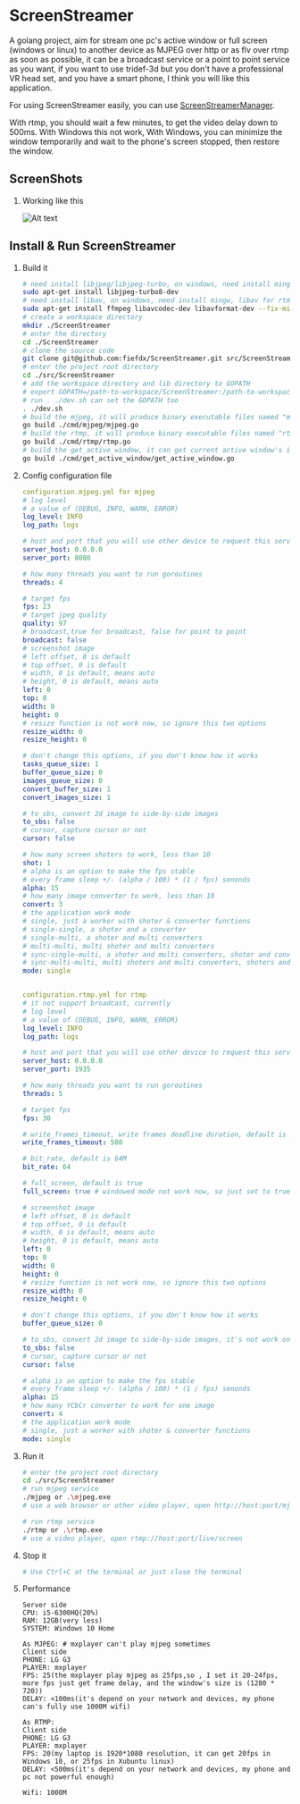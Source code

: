 ScreenStreamer
==============
A golang project, aim for stream one pc's active window or full screen (windows or linux) to another device as MJPEG
over http or as flv over rtmp as soon as possible, it can be a broadcast service or a point to point service as you
want, if you want to use tridef-3d but you don't have a professional VR head set, and you have a smart phone, I think
you will like this application.

For using ScreenStreamer easily, you can use [ScreenStreamerManager](https://github.com/fiefdx/ScreenStreamerManager).

With rtmp, you should wait a few minutes, to get the video delay down to 500ms. With Windows this not work, With Windows,
you can minimize the window temporarily and wait to the phone's screen stopped, then restore the window.

ScreenShots
-----------
1. Working like this
   
   ![Alt text](/doc/stream_video_to_phone.png?raw=true "stream_video_to_phone")

Install & Run ScreenStreamer
----------------------------
1. Build it
   
   ```bash
   # need install libjpeg/libjpeg-turbo, on windows, need install mingw, libjpeg/libjpeg-turbo for mjpeg
   sudo apt-get install libjpeg-turbo8-dev
   # need install libav, on windows, need install mingw, libav for rtmp
   sudo apt-get install ffmpeg libavcodec-dev libavformat-dev --fix-missing
   # create a workspace directory
   mkdir ./ScreenStreamer
   # enter the directory
   cd ./ScreenStreamer
   # clone the source code
   git clone git@github.com:fiefdx/ScreenStreamer.git src/ScreenStreamer
   # enter the project root directory
   cd ./src/ScreenStreamer
   # add the workspace directory and lib directory to GOPATH
   # export GOPATH=/path-to-workspace/ScreenStreamer:/path-to-workspace/ScreenStreamer/src/ScreenStreamer/lib
   # run . ./dev.sh can set the GOPATH too
   . ./dev.sh
   # build the mjpeg, it will produce binary executable files named "mjpeg" or "mjpeg.exe"
   go build ./cmd/mjpeg/mjpeg.go
   # build the rtmp, it will produce binary executable files named "rtmp" or "rtmp.exe"
   go build ./cmd/rtmp/rtmp.go
   # build the get_active_window, it can get current active window's id for ScreenStreamerManager
   go build ./cmd/get_active_window/get_active_window.go

   ```
2. Config configuration file
   
   ```yaml
   configuration.mjpeg.yml for mjpeg
   # log level
   # a value of (DEBUG, INFO, WARN, ERROR)
   log_level: INFO
   log_path: logs

   # host and port that you will use other device to request this service
   server_host: 0.0.0.0
   server_port: 8080

   # how many threads you want to run goroutines
   threads: 4

   # target fps
   fps: 23
   # target jpeg quality
   quality: 97
   # broadcast,true for broadcast, false for point to point
   broadcast: false
   # screenshot image 
   # left offset, 0 is default
   # top offset, 0 is default
   # width, 0 is default, means auto
   # height, 0 is default, means auto
   left: 0
   top: 0
   width: 0
   height: 0
   # resize function is not work now, so ignore this two options
   resize_width: 0
   resize_height: 0

   # don't change this options, if you don't know how it works
   tasks_queue_size: 1
   buffer_queue_size: 0
   images_queue_size: 0
   convert_buffer_size: 1
   convert_images_size: 1

   # to_sbs, convert 2d image to side-by-side images
   to_sbs: false
   # cursor, capture cursor or not
   cursor: false

   # how many screen shoters to work, less than 10
   shot: 1
   # alpha is an option to make the fps stable
   # every frame sleep +/- (alpha / 100) * (1 / fps) senonds
   alpha: 15
   # how many image converter to work, less than 10
   convert: 3
   # the application work mode
   # single, just a worker with shoter & converter functions
   # single-single, a shoter and a converter
   # single-multi, a shoter and multi converters
   # multi-multi, multi shoter and multi converters
   # sync-single-multi, a shoter and multi converters, shoter and converters works synchronizely
   # sync-multi-multi, multi shoters and multi converters, shoters and converters works synchronizely
   mode: single


   configuration.rtmp.yml for rtmp
   # it not support broadcast, currently
   # log level
   # a value of (DEBUG, INFO, WARN, ERROR)
   log_level: INFO
   log_path: logs

   # host and port that you will use other device to request this service
   server_host: 0.0.0.0
   server_port: 1935

   # how many threads you want to run goroutines
   threads: 5

   # target fps
   fps: 30

   # write_frames_timeout, write frames deadline duration, default is 500ms
   write_frames_timeout: 500

   # bit_rate, default is 64M
   bit_rate: 64

   # full_screen, default is true
   full_screen: true # windowed mode not work now, so just set to true, if you want to capture window, then use ScreenStreamerManager

   # screenshot image
   # left offset, 0 is default
   # top offset, 0 is default
   # width, 0 is default, means auto
   # height, 0 is default, means auto
   left: 0
   top: 0
   width: 0
   height: 0
   # resize function is not work now, so ignore this two options
   resize_width: 0
   resize_height: 0

   # don't change this options, if you don't know how it works
   buffer_queue_size: 0

   # to_sbs, convert 2d image to side-by-side images, it's not work on full screen mode
   to_sbs: false
   # cursor, capture cursor or not
   cursor: false

   # alpha is an option to make the fps stable
   # every frame sleep +/- (alpha / 100) * (1 / fps) senonds
   alpha: 15
   # how many YCbCr converter to work for one image
   convert: 4
   # the application work mode
   # single, just a worker with shoter & converter functions
   mode: single
   ```
3. Run it
   
   ```bash
   # enter the project root directory
   cd ./src/ScreenStreamer
   # run mjpeg service
   ./mjpeg or .\mjpeg.exe
   # use a web browser or other video player, open http://host:port/mjpeg

   # run rtmp service
   ./rtmp or .\rtmp.exe
   # use a video player, open rtmp://host:port/live/screen
   ```
4. Stop it
   
   ```bash
   # Use Ctrl+C at the terminal or just close the terminal
   ```
5. Performance
   
   ```
   Server side
   CPU: i5-6300HQ(20%)
   RAM: 12GB(very less)
   SYSTEM: Windows 10 Home

   As MJPEG: # mxplayer can't play mjpeg sometimes
   Client side
   PHONE: LG G3
   PLAYER: mxplayer
   FPS: 25(the mxplayer play mjpeg as 25fps,so , I set it 20-24fps, more fps just get frame delay, and the window's size is (1280 * 720))
   DELAY: <100ms(it's depend on your network and devices, my phone can's fully use 1000M wifi)

   As RTMP:
   Client side
   PHONE: LG G3
   PLAYER: mxplayer
   FPS: 20(my laptop is 1920*1080 resolution, it can get 20fps in Windows 10, or 25fps in Xubuntu linux)
   DELAY: <500ms(it's depend on your network and devices, my phone and pc not powerful enough)

   Wifi: 1000M
   ```
